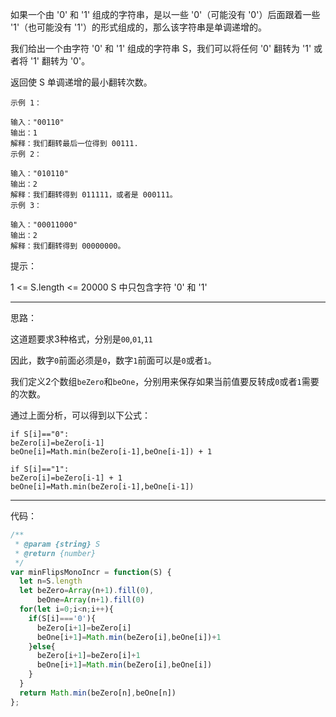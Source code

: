 如果一个由 '0' 和 '1' 组成的字符串，是以一些 '0'（可能没有 '0'）后面跟着一些 '1'（也可能没有 '1'）的形式组成的，那么该字符串是单调递增的。

我们给出一个由字符 '0' 和 '1' 组成的字符串 S，我们可以将任何 '0' 翻转为 '1' 或者将 '1' 翻转为 '0'。

返回使 S 单调递增的最小翻转次数。

```
示例 1：

输入："00110"
输出：1
解释：我们翻转最后一位得到 00111.
示例 2：

输入："010110"
输出：2
解释：我们翻转得到 011111，或者是 000111。
示例 3：

输入："00011000"
输出：2
解释：我们翻转得到 00000000。
```

提示：

1 <= S.length <= 20000
S 中只包含字符 '0' 和 '1'

-----
思路：

这道题要求3种格式，分别是`00`,`01`,`11`

因此，数字`0`前面必须是`0`，数字`1`前面可以是`0`或者`1`。

我们定义2个数组`beZero`和`beOne`，分别用来保存如果当前值要反转成`0`或者`1`需要的次数。

通过上面分析，可以得到以下公式：

```
if S[i]=="0":
beZero[i]=beZero[i-1]
beOne[i]=Math.min(beZero[i-1],beOne[i-1]) + 1

if S[i]=="1":
beZero[i]=beZero[i-1] + 1
beOne[i]=Math.min(beZero[i-1],beOne[i-1])
```

-----

代码：
```js
/**
 * @param {string} S
 * @return {number}
 */
var minFlipsMonoIncr = function(S) {
  let n=S.length
  let beZero=Array(n+1).fill(0),
      beOne=Array(n+1).fill(0)
  for(let i=0;i<n;i++){
    if(S[i]==='0'){
      beZero[i+1]=beZero[i]
      beOne[i+1]=Math.min(beZero[i],beOne[i])+1
    }else{
      beZero[i+1]=beZero[i]+1
      beOne[i+1]=Math.min(beZero[i],beOne[i])
    }
  }
  return Math.min(beZero[n],beOne[n])
};
```